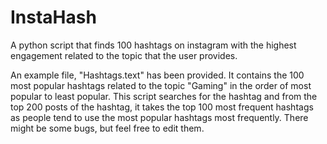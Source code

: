 # InstaHash
A python script that finds 100 hashtags on instagram with the highest engagement related to the topic that the user provides.

An example file, "Hashtags.text" has been provided. It contains the 100 most popular hashtags related to the topic "Gaming" in the order of most popular to least popular.
This script searches for the hashtag and from the top 200 posts of the hashtag, it takes the top 100 most frequent hashtags as people tend to use the most popular hashtags most frequently.
There might be some bugs, but feel free to edit them.
